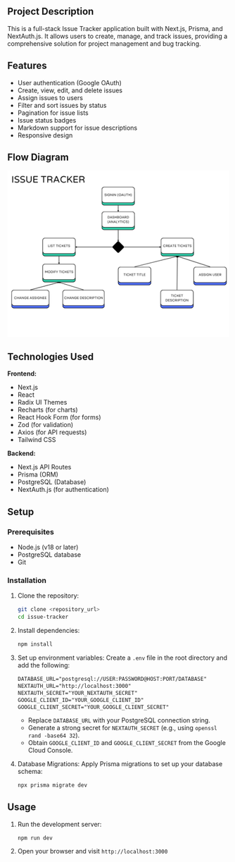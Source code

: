
## Project Description
This is a full-stack Issue Tracker application built with Next.js, Prisma, and NextAuth.js. It allows users to create, manage, and track issues, providing a comprehensive solution for project management and bug tracking.

## Features
- User authentication (Google OAuth)
- Create, view, edit, and delete issues
- Assign issues to users
- Filter and sort issues by status
- Pagination for issue lists
- Issue status badges
- Markdown support for issue descriptions
- Responsive design

## Flow Diagram
![Flow Diagram](./flow-diagram.png)


## Technologies Used
**Frontend:**
- Next.js
- React
- Radix UI Themes
- Recharts (for charts)
- React Hook Form (for forms)
- Zod (for validation)
- Axios (for API requests)
- Tailwind CSS

**Backend:**
- Next.js API Routes
- Prisma (ORM)
- PostgreSQL (Database)
- NextAuth.js (for authentication)


## Setup

### Prerequisites
- Node.js (v18 or later)
- PostgreSQL database
- Git

### Installation
1. Clone the repository:
   ```bash
   git clone <repository_url>
   cd issue-tracker
   ```
2. Install dependencies:
   ```bash
   npm install
   ```
3. Set up environment variables:
   Create a `.env` file in the root directory and add the following:
   ```env
   DATABASE_URL="postgresql://USER:PASSWORD@HOST:PORT/DATABASE"
   NEXTAUTH_URL="http://localhost:3000"
   NEXTAUTH_SECRET="YOUR_NEXTAUTH_SECRET"
   GOOGLE_CLIENT_ID="YOUR_GOOGLE_CLIENT_ID"
   GOOGLE_CLIENT_SECRET="YOUR_GOOGLE_CLIENT_SECRET"
   ```
   - Replace `DATABASE_URL` with your PostgreSQL connection string.
   - Generate a strong secret for `NEXTAUTH_SECRET` (e.g., using `openssl rand -base64 32`).
   - Obtain `GOOGLE_CLIENT_ID` and `GOOGLE_CLIENT_SECRET` from the Google Cloud Console.

4. Database Migrations:
   Apply Prisma migrations to set up your database schema:
   ```bash
   npx prisma migrate dev
   ```

## Usage

1. Run the development server:
   ```bash
   npm run dev
   ```
2. Open your browser and visit `http://localhost:3000`


